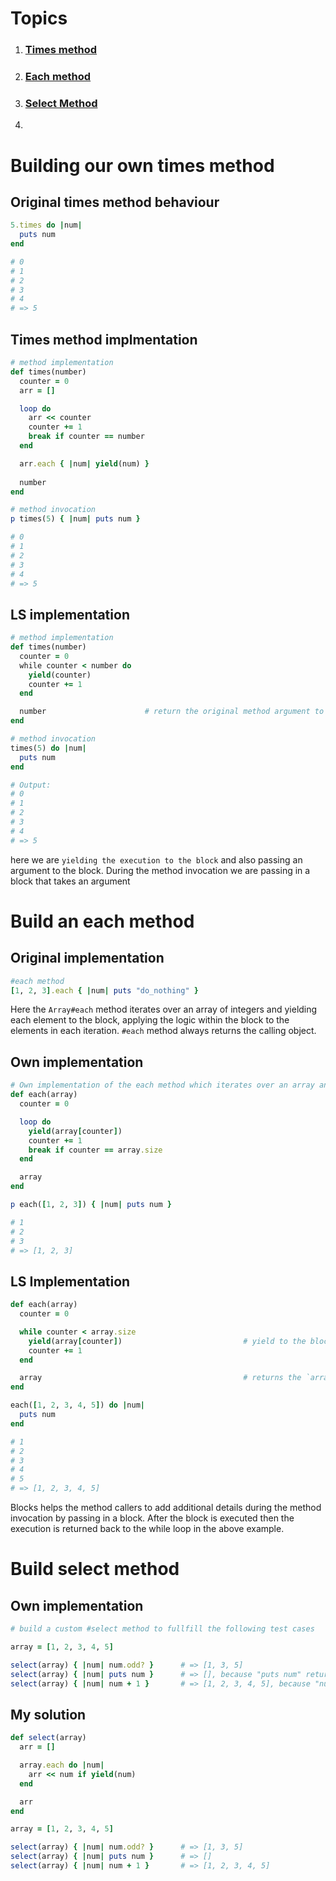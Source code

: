 # Topics

1. ### [Times method](#building-our-own-times-method)

2. ### [Each method](#build-an-each-method)

3. ### [Select Method](#build-select-method)

4. 

# Building our own times method

## Original times method behaviour

```ruby
5.times do |num|
  puts num
end

# 0
# 1
# 2
# 3
# 4
# => 5
```

## Times method implmentation

```ruby
# method implementation
def times(number)
  counter = 0
  arr = []

  loop do
    arr << counter
    counter += 1
    break if counter == number
  end

  arr.each { |num| yield(num) }
  
  number
end

# method invocation
p times(5) { |num| puts num }

# 0
# 1
# 2
# 3
# 4
# => 5
```

## LS implementation

```ruby
# method implementation
def times(number)
  counter = 0
  while counter < number do
    yield(counter)
    counter += 1
  end

  number                      # return the original method argument to match behavior of `Integer#times`
end

# method invocation
times(5) do |num|
  puts num
end

# Output:
# 0
# 1
# 2
# 3
# 4
# => 5
```

here we are `yielding the execution to the block` and also passing an argument to the block. During the method invocation we are passing in a block that takes an argument

# Build an each method

## Original implementation

```ruby
#each method
[1, 2, 3].each { |num| puts "do_nothing" }
```

Here the `Array#each` method iterates over an array of integers and yielding each element to the block, applying the logic within the block to the elements in each iteration. `#each` method always returns the calling object.

## Own implementation

```ruby
# Own implementation of the each method which iterates over an array and displays it while returning the calling object
def each(array)
  counter = 0

  loop do
    yield(array[counter])
    counter += 1
    break if counter == array.size
  end

  array
end

p each([1, 2, 3]) { |num| puts num }

# 1
# 2
# 3
# => [1, 2, 3]
```

## LS Implementation 

```ruby 
def each(array)
  counter = 0

  while counter < array.size
    yield(array[counter])                           # yield to the block, passing in the current element to the block
    counter += 1
  end

  array                                             # returns the `array` parameter, similar in spirit to how `Array#each` returns the caller
end

each([1, 2, 3, 4, 5]) do |num|
  puts num
end

# 1
# 2
# 3
# 4
# 5
# => [1, 2, 3, 4, 5]
```

Blocks helps the method callers to add additional details during the method invocation by passing in a block. After the block is executed then the execution is returned back to the while loop in the above example.

# Build select method

## Own implementation

```ruby
# build a custom #select method to fullfill the following test cases

array = [1, 2, 3, 4, 5]

select(array) { |num| num.odd? }      # => [1, 3, 5]
select(array) { |num| puts num }      # => [], because "puts num" returns nil and evaluates to false
select(array) { |num| num + 1 }       # => [1, 2, 3, 4, 5], because "num + 1" evaluates to true
```

## My solution

```ruby
def select(array)
  arr = []

  array.each do |num|
    arr << num if yield(num)
  end

  arr
end

array = [1, 2, 3, 4, 5]

select(array) { |num| num.odd? }      # => [1, 3, 5]
select(array) { |num| puts num }      # => []
select(array) { |num| num + 1 }       # => [1, 2, 3, 4, 5]
```



